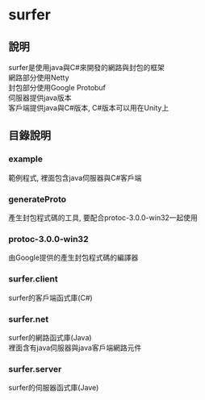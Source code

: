 # surfer

## 說明

surfer是使用java與C#來開發的網路與封包的框架  
網路部分使用Netty  
封包部分使用Google Protobuf  
伺服器提供java版本  
客戶端提供java與C#版本, C#版本可以用在Unity上  

## 目錄說明

### example
範例程式, 裡面包含java伺服器與C#客戶端  

### generateProto
產生封包程式碼的工具, 要配合protoc-3.0.0-win32一起使用  

### protoc-3.0.0-win32
由Google提供的產生封包程式碼的編譯器  

### surfer.client
surfer的客戶端函式庫(C#)  

### surfer.net
surfer的網路函式庫(Java)  
裡面含有java伺服器與java客戶端網路元件  

### surfer.server
surfer的伺服器函式庫(Jave)  

